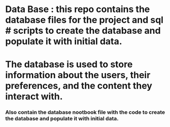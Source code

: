 # Data Base : this repo contains the database files for the project and sql # scripts to create the database and populate it with initial data.

# The database is used to store information about the users, their preferences, and the content they interact with.

### Also contain the database nootbook file with the code to create the database and populate it with initial data.